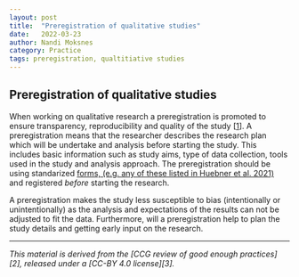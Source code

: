 ```yaml
---
layout: post
title:  "Preregistration of qualitative studies"
date:   2022-03-23
author: Nandi Moksnes
category: Practice
tags: preregistration, qualtitiative studies
---
```


## Preregistration of qualitative studies
When working on qualitative research a preregistration is promoted to ensure transparency, reproducibility and quality of the study [[1]]. A preregistration means that the researcher describes the research plan which will be undertake and analysis before starting the study. This includes basic information such as study aims, type of data collection, tools used in the study and analysis approach. The preregistration should be using standarized [forms, (e.g. any of these listed in Huebner et al. 2021)](https://journal-buildingscities.org/articles/10.5334/bc.67/#T1n) and registered *before* starting the research.

A preregistration makes the study less susceptible to bias (intentionally or unintentionally) as the analysis and expectations of the results can not be adjusted to fit the data. Furthermore, will a preregistration help to plan the study details and getting early input on the research.

------------
*This material is derived from the [CCG review of good enough practices][2], released under a [CC-BY 4.0 license][3].*

[1]: <https://journal-buildingscities.org/articles/10.5334/bc.67/> "G. M. Huebner, M. J. Fell, and N. E. Watson, ‘Improving energy research practices: 1067 guidance for transparency, reproducibility and quality’, Buildings and Cities, vol. 2, 1068 no. 1, pp. 1–20, Jan. 2021, doi: 10.5334/bc.67." 


